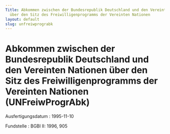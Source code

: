 ```yaml
---
Title: Abkommen zwischen der Bundesrepublik Deutschland und den Vereinten Nationen
  über den Sitz des Freiwilligenprogramms der Vereinten Nationen
layout: default
slug: unfreiwprograbk
---
```


# Abkommen zwischen der Bundesrepublik Deutschland und den Vereinten Nationen über den Sitz des Freiwilligenprogramms der Vereinten Nationen (UNFreiwProgrAbk)

Ausfertigungsdatum
:   1995-11-10

Fundstelle
:   BGBl II: 1996, 905

